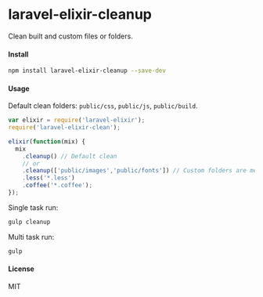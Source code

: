 # laravel-elixir-cleanup

Clean built and custom files or folders.

#### Install

```sh
npm install laravel-elixir-cleanup --save-dev
```

#### Usage

Default clean folders: `public/css`, `public/js`, `public/build`.

```javascript
var elixir = require('laravel-elixir');
require('laravel-elixir-clean');

elixir(function(mix) {
  mix
    .cleanup() // Default clean
    // or
    .cleanup(['public/images','public/fonts']) // Custom folders are merged with the default folders
    .less('*.less')
    .coffee('*.coffee');
});
```

Single task run:
```bash
gulp cleanup
```

Multi task run:
```bash
gulp
```

#### License
MIT
